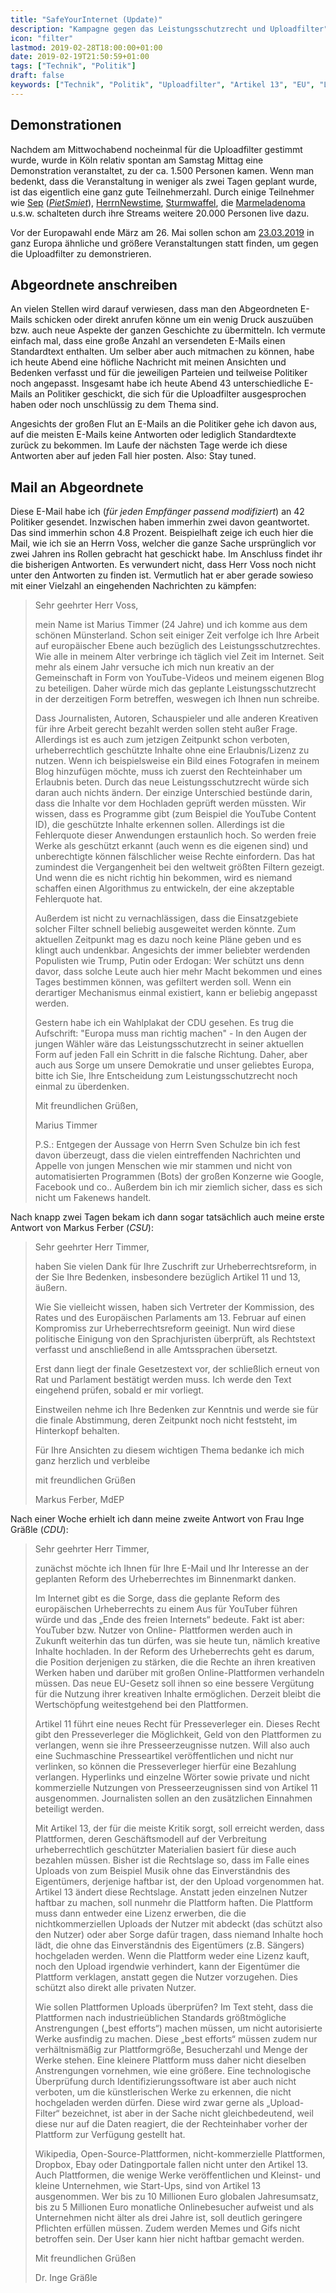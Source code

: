 ```yaml
---
title: "SafeYourInternet (Update)"
description: "Kampagne gegen das Leistungsschutzrecht und Uploadfilter"
icon: "filter"
lastmod: 2019-02-28T18:00:00+01:00
date: 2019-02-19T21:50:59+01:00
tags: ["Technik", "Politik"]
draft: false
keywords: ["Technik", "Politik", "Uploadfilter", "Artikel 13", "EU", "Leistungsschutzrecht"]
---
```


Demonstrationen
---------------

Nachdem am Mittwochabend nocheinmal für die Uploadfilter gestimmt wurde, wurde
in Köln relativ spontan am Samstag Mittag eine Demonstration veranstaltet, zu
der ca. 1.500 Personen kamen. Wenn man bedenkt, dass die Veranstaltung in
weniger als zwei Tagen geplant wurde, ist das eigentlich eine ganz gute
Teilnehmerzahl. Durch einige Teilnehmer wie
[Sep](https://www.youtube.com/watch?v=FsZzAtYYGyU)
([_PietSmiet_](https://www.youtube.com/user/PietSmittie)),
[HerrnNewstime](https://www.youtube.com/user/HerrNewstime),
[Sturmwaffel](https://www.youtube.com/user/SturmwaffelLP),
die [Marmeladenoma](https://www.youtube.com/channel/UCSSUG_vo76v04FKRnsWavMA)
u.s.w. schalteten durch ihre Streams weitere 20.000 Personen live dazu.

Vor der Europawahl ende März am 26. Mai sollen schon am [23.03.2019](https://savetheinternet.info/demos)
in ganz Europa ähnliche und größere Veranstaltungen statt finden, um
gegen die Uploadfilter zu demonstrieren.


Abgeordnete anschreiben
-----------------------

An vielen Stellen wird darauf verwiesen, dass man den Abgeordneten E-Mails
schicken oder direkt anrufen könne um ein wenig Druck auszuüben bzw. auch
neue Aspekte der ganzen Geschichte zu übermitteln. Ich vermute einfach mal,
dass eine große Anzahl an versendeten E-Mails einen Standardtext enthalten.
Um selber aber auch mitmachen zu können, habe ich heute Abend eine höfliche
Nachricht mit meinen Ansichten und Bedenken verfasst und für die jeweiligen
Parteien und teilweise Politiker noch angepasst. Insgesamt habe ich heute
Abend 43 unterschiedliche E-Mails an Politiker geschickt, die sich für die
Uploadfilter ausgesprochen haben oder noch unschlüssig zu dem Thema sind.

Angesichts der großen Flut an E-Mails an die Politiker gehe ich davon aus,
auf die meisten E-Mails keine Antworten oder lediglich Standardtexte zurück
zu bekommen. Im Laufe der nächsten Tage werde ich diese Antworten aber auf
jeden Fall hier posten. Also: Stay tuned.


Mail an Abgeordnete
-------------------

Diese E-Mail habe ich (_für jeden Empfänger passend modifiziert_) an 42
Politiker gesendet. Inzwischen haben immerhin zwei davon geantwortet. Das
sind immerhin schon 4.8 Prozent. Beispielhaft zeige ich euch hier die Mail,
wie ich sie an Herrn Voss, welcher die ganze Sache ursprünglich vor zwei
Jahren ins Rollen gebracht hat geschickt habe. Im Anschluss findet ihr die
bisherigen Antworten. Es verwundert nicht, dass Herr Voss noch nicht unter
den Antworten zu finden ist. Vermutlich hat er aber gerade sowieso mit einer
Vielzahl an eingehenden Nachrichten zu kämpfen:

> Sehr geehrter Herr Voss,
>
> mein Name ist Marius Timmer (24 Jahre) und ich komme aus dem schönen
> Münsterland. Schon seit einiger Zeit verfolge ich Ihre Arbeit auf
> europäischer Ebene auch bezüglich des Leistungsschutzrechtes. Wie alle
> in meinem Alter verbringe ich täglich viel Zeit im Internet. Seit mehr
> als einem Jahr versuche ich mich nun kreativ an der Gemeinschaft in Form
> von YouTube-Videos und meinem eigenen Blog zu beteiligen. Daher würde
> mich das geplante Leistungsschutzrecht in der derzeitigen Form
> betreffen, weswegen ich Ihnen nun schreibe.
>
> Dass Journalisten, Autoren, Schauspieler und alle anderen Kreativen für
> ihre Arbeit gerecht bezahlt werden sollen steht außer Frage. Allerdings
> ist es auch zum jetzigen Zeitpunkt schon verboten, urheberrechtlich
> geschützte Inhalte ohne eine Erlaubnis/Lizenz zu nutzen. Wenn ich
> beispielsweise ein Bild eines Fotografen in meinem Blog hinzufügen
> möchte, muss ich zuerst den Rechteinhaber um Erlaubnis beten. Durch das
> neue Leistungsschutzrecht würde sich daran auch nichts ändern. Der
> einzige Unterschied bestünde darin, dass die Inhalte vor dem Hochladen
> geprüft werden müssten. Wir wissen, dass es Programme gibt (zum Beispiel
> die YouTube Content ID), die geschützte Inhalte erkennen sollen.
> Allerdings ist die Fehlerquote dieser Anwendungen erstaunlich hoch. So
> werden freie Werke als geschützt erkannt (auch wenn es die eigenen sind)
> und unberechtigte können fälschlicher weise Rechte einfordern. Das hat
> zumindest die Vergangenheit bei den weltweit größten Filtern gezeigt.
> Und wenn die es nicht richtig hin bekommen, wird es niemand schaffen
> einen Algorithmus zu entwickeln, der eine akzeptable Fehlerquote hat.
>
> Außerdem ist nicht zu vernachlässigen, dass die Einsatzgebiete solcher
> Filter schnell beliebig ausgeweitet werden könnte. Zum aktuellen
> Zeitpunkt mag es dazu noch keine Pläne geben und es klingt auch
> undenkbar. Angesichts der immer beliebter werdenden Populisten wie
> Trump, Putin oder Erdogan: Wer schützt uns denn davor, dass solche Leute
> auch hier mehr Macht bekommen und eines Tages bestimmen können, was
> gefiltert werden soll. Wenn ein derartiger Mechanismus einmal existiert,
> kann er beliebig angepasst werden.
>
> Gestern habe ich ein Wahlplakat der CDU gesehen. Es trug die Aufschrift:
> "Europa muss man richtig machen" - In den Augen der jungen Wähler wäre
> das Leistungsschutzrecht in seiner aktuellen Form auf jeden Fall ein
> Schritt in die falsche Richtung.
> Daher, aber auch aus Sorge um unsere Demokratie und unser geliebtes
> Europa, bitte ich Sie, Ihre Entscheidung zum Leistungsschutzrecht noch
> einmal zu überdenken.
>
>
> Mit freundlichen Grüßen,
>
> Marius Timmer
>
>
> P.S.: Entgegen der Aussage von Herrn Sven Schulze bin ich fest davon
> überzeugt, dass die vielen eintreffenden Nachrichten und Appelle von
> jungen Menschen wie mir stammen und nicht von automatisierten Programmen
> (Bots) der großen Konzerne wie Google, Facebook und co.. Außerdem bin
> ich mir ziemlich sicher, dass es sich nicht um Fakenews handelt.


Nach knapp zwei Tagen bekam ich dann sogar tatsächlich auch meine erste
Antwort von Markus Ferber (_CSU_):

> Sehr geehrter Herr Timmer,
>
> haben Sie vielen Dank für Ihre Zuschrift zur Urheberrechtsreform, in der
> Sie Ihre Bedenken, insbesondere bezüglich Artikel 11 und 13, äußern.
>
> Wie Sie vielleicht wissen, haben sich Vertreter der Kommission, des Rates
> und des Europäischen Parlaments am 13. Februar auf einen Kompromiss zur
> Urheberrechtsreform geeinigt. Nun wird diese politische Einigung von den
> Sprachjuristen überprüft, als Rechtstext verfasst und anschließend in alle
> Amtssprachen übersetzt.
>
> Erst dann liegt der finale Gesetzestext vor, der schließlich erneut von Rat
> und Parlament bestätigt werden muss. Ich werde den Text eingehend prüfen,
> sobald er mir vorliegt.
>
> Einstweilen nehme ich Ihre Bedenken zur Kenntnis und werde sie für die finale
> Abstimmung, deren Zeitpunkt noch nicht feststeht, im Hinterkopf behalten.
>
> Für Ihre Ansichten zu diesem wichtigen Thema bedanke ich mich ganz herzlich
> und verbleibe
>
> mit freundlichen Grüßen
>
>
> Markus Ferber, MdEP


Nach einer Woche erhielt ich dann meine zweite Antwort von Frau Inge Gräßle
(_CDU_):

> Sehr geehrter Herr Timmer,
> 
> zunächst möchte ich Ihnen für Ihre E-Mail und Ihr Interesse an der geplanten
> Reform des Urheberrechtes im Binnenmarkt danken.
> 
> Im Internet gibt es die Sorge, dass die geplante Reform des europäischen
> Urheberrechts zu einem Aus für YouTuber führen würde und das „Ende des
> freien Internets“ bedeute. Fakt ist aber: YouTuber bzw. Nutzer von Online-
> Plattformen werden auch in Zukunft weiterhin das tun dürfen, was sie heute
> tun, nämlich kreative Inhalte hochladen. In der Reform des Urheberrechts
> geht es darum, die Position derjenigen zu stärken, die die Rechte an ihren
> kreativen Werken haben und darüber mit großen Online-Plattformen verhandeln
> müssen. Das neue EU-Gesetz soll ihnen so eine bessere Vergütung für die
> Nutzung ihrer kreativen Inhalte ermöglichen. Derzeit bleibt die Wertschöpfung
> weitestgehend bei den Plattformen.
> 
> Artikel 11 führt eine neues Recht für Presseverleger ein. Dieses Recht gibt
> den Presseverleger die Möglichkeit, Geld von den Plattformen zu verlangen,
> wenn sie ihre Presseerzeugnisse nutzen. Will also auch eine Suchmaschine
> Presseartikel veröffentlichen und nicht nur verlinken, so können die
> Presseverleger hierfür eine Bezahlung verlangen. Hyperlinks und einzelne
> Wörter sowie private und nicht kommerzielle Nutzungen von Presseerzeugnissen
> sind von Artikel 11 ausgenommen. Journalisten sollen an den zusätzlichen
> Einnahmen beteiligt werden.
> 
> Mit Artikel 13, der für die meiste Kritik sorgt, soll erreicht werden, dass
> Plattformen, deren Geschäftsmodell auf der Verbreitung urheberrechtlich
> geschützter Materialien basiert für diese auch bezahlen müssen. Bisher ist
> die Rechtslage so, dass im Falle eines Uploads von zum Beispiel Musik ohne
> das Einverständnis des Eigentümers, derjenige haftbar ist, der den Upload
> vorgenommen hat. Artikel 13 ändert diese Rechtslage. Anstatt jeden einzelnen
> Nutzer haftbar zu machen, soll nunmehr die Plattform haften. Die Plattform
> muss dann entweder eine Lizenz erwerben, die die nichtkommerziellen Uploads
> der Nutzer mit abdeckt (das schützt also den Nutzer) oder aber Sorge dafür
> tragen, dass niemand Inhalte hoch lädt, die ohne das Einverständnis des
> Eigentümers (z.B. Sängers) hochgeladen werden. Wenn die Plattform weder eine
> Lizenz kauft, noch den Upload irgendwie verhindert, kann der Eigentümer die
> Plattform verklagen, anstatt gegen die Nutzer vorzugehen. Dies schützt also
> direkt alle privaten Nutzer.
> 
> Wie sollen Plattformen Uploads überprüfen? Im Text steht, dass die
> Plattformen nach industrieüblichen Standards größtmögliche Anstrengungen
> („best efforts“) machen müssen, um nicht autorisierte Werke ausfindig zu
> machen. Diese „best efforts“ müssen zudem nur verhältnismäßig zur
> Plattformgröße, Besucherzahl und Menge der Werke stehen. Eine kleinere
> Plattform muss daher nicht dieselben Anstrengungen vornehmen, wie eine
> größere. Eine technologische Überprüfung durch Identifizierungssoftware
> ist aber auch nicht verboten, um die künstlerischen Werke zu erkennen, die
> nicht hochgeladen werden dürfen. Diese wird zwar gerne als „Upload-Filter“
> bezeichnet, ist aber in der Sache nicht gleichbedeutend, weil diese nur auf
> die Daten reagiert, die der Rechteinhaber vorher der Plattform zur Verfügung
> gestellt hat.
> 
> Wikipedia, Open-Source-Plattformen, nicht-kommerzielle Plattformen, Dropbox,
> Ebay oder Datingportale fallen nicht unter den Artikel 13. Auch Plattformen,
> die wenige Werke veröffentlichen und Kleinst- und kleine Unternehmen, wie
> Start-Ups, sind von Artikel 13 ausgenommen. Wer bis zu 10 Millionen Euro
> globalen Jahresumsatz, bis zu 5 Millionen Euro monatliche Onlinebesucher
> aufweist und als Unternehmen nicht älter als drei Jahre ist, soll deutlich
> geringere Pflichten erfüllen müssen.  Zudem werden Memes und Gifs nicht
> betroffen sein. Der User kann hier nicht haftbar gemacht werden.
> 
> 
> Mit freundlichen Grüßen
> 
> Dr. Inge Gräßle
